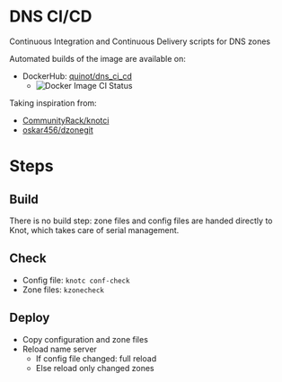 # DNS CI/CD

Continuous Integration and Continuous Delivery scripts for DNS zones

Automated builds of the image are available on:

- DockerHub: [quinot/dns_ci_cd](https://hub.docker.com/r/quinot/dns_ci_cd)
  - ![Docker Image CI Status](https://github.com/quinot/dns-ci-cd/workflows/Docker%20Image%20CI/badge.svg)


Taking inspiration from:
* [CommunityRack/knotci](https://github.com/CommunityRack/knotci)
* [oskar456/dzonegit](https://github.com/oskar456/dzonegit)

# Steps

## Build

There is no build step: zone files and config files are handed directly to Knot,
which takes care of serial management.

## Check

* Config file: `knotc conf-check`
* Zone files: `kzonecheck`

## Deploy

* Copy configuration and zone files
* Reload name server
  * If config file changed: full reload
  * Else reload only changed zones
